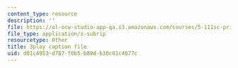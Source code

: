 ```yaml
---
content_type: resource
description: ''
file: https://ol-ocw-studio-app-qa.s3.amazonaws.com/courses/5-111sc-principles-of-chemical-science-fall-2014/d01c4953d787f0b5b89db30c01c4077c_YkYeYhXUeEE.srt
file_type: application/x-subrip
resourcetype: Other
title: 3play caption file
uid: d01c4953-d787-f0b5-b89d-b30c01c4077c
---
```

